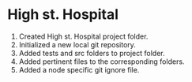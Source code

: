 # High st. Hospital

1. Created High st. Hospital project folder.
2. Initialized a new local git repository.
3. Added tests and src folders to project folder.
4. Added pertinent files to the  corresponding folders.
5. Added a  node specific git ignore file.
